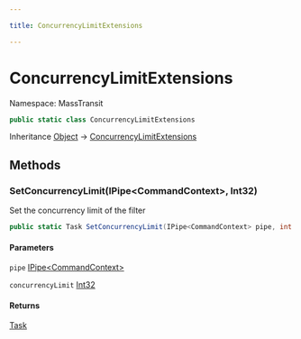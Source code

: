 ```yaml
---

title: ConcurrencyLimitExtensions

---
```


# ConcurrencyLimitExtensions

Namespace: MassTransit

```csharp
public static class ConcurrencyLimitExtensions
```

Inheritance [Object](https://learn.microsoft.com/en-us/dotnet/api/system.object) → [ConcurrencyLimitExtensions](../masstransit/concurrencylimitextensions)

## Methods

### **SetConcurrencyLimit(IPipe\<CommandContext\>, Int32)**

Set the concurrency limit of the filter

```csharp
public static Task SetConcurrencyLimit(IPipe<CommandContext> pipe, int concurrencyLimit)
```

#### Parameters

`pipe` [IPipe\<CommandContext\>](../masstransit/ipipe-1)<br/>

`concurrencyLimit` [Int32](https://learn.microsoft.com/en-us/dotnet/api/system.int32)<br/>

#### Returns

[Task](https://learn.microsoft.com/en-us/dotnet/api/system.threading.tasks.task)<br/>
